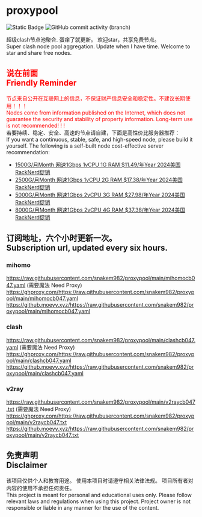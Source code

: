 # proxypool

![Static Badge](https://img.shields.io/badge/ss|ssr|vmess|vless|trojan-free-orange)
![GitHub commit activity (branch)](https://img.shields.io/github/commit-activity/w/snakem982/proxypool?color=DC52FC)


超级clash节点池聚合.
蛋痒了就更新。
欢迎star，共享免费节点。
<br/>
Super clash node pool aggregation.
Update when I have time.
Welcome to star and share free nodes.

## <font color="red">说在前面<br/>Friendly Reminder</font>
<font color="red">节点来自公开在互联网上的信息，不保证财产信息安全和稳定性。不建议长期使用！！！<br/>
Nodes come from information published on the Internet,
which does not guarantee the security and stability of property information.
Long-term use is not recommended! ! !</font><br/>
若要持续、稳定、安全、高速的节点请自建，下面是高性价比服务器推荐：<br/>
If you want a continuous, stable, safe, and high-speed node, please build it yourself.
The following is a self-built node cost-effective server recommendation:
- [1500G/月Month 网速1Gbps 1vCPU 1G RAM $11.49/年Year 2024美国RackNerd促销](https://my.racknerd.com/aff.php?aff=8613&pid=826 "2024美国RackNerd促销")
- [2500G/月Month 网速1Gbps 1vCPU 2G RAM $17.38/年Year 2024美国RackNerd促销](https://my.racknerd.com/aff.php?aff=8613&pid=827 "2024美国RackNerd促销")
- [5000G/月Month 网速1Gbps 2vCPU 3G RAM $27.98/年Year 2024美国RackNerd促销](https://my.racknerd.com/aff.php?aff=8613&pid=828 "2024美国RackNerd促销")
- [8000G/月Month 网速1Gbps 2vCPU 4G RAM $37.38/年Year 2024美国RackNerd促销](https://my.racknerd.com/aff.php?aff=8613&pid=829 "2024美国RackNerd促销")

## 订阅地址，六个小时更新一次。<br/>Subscription url, updated every six hours.
### mihomo
https://raw.githubusercontent.com/snakem982/proxypool/main/mihomocb047.yaml  (需要魔法 Need Proxy)
https://ghproxy.com/https://raw.githubusercontent.com/snakem982/proxypool/main/mihomocb047.yaml
https://github.moeyy.xyz/https://raw.githubusercontent.com/snakem982/proxypool/main/mihomocb047.yaml
### clash
https://raw.githubusercontent.com/snakem982/proxypool/main/clashcb047.yaml  (需要魔法 Need Proxy)
https://ghproxy.com/https://raw.githubusercontent.com/snakem982/proxypool/main/clashcb047.yaml
https://github.moeyy.xyz/https://raw.githubusercontent.com/snakem982/proxypool/main/clashcb047.yaml
### v2ray
https://raw.githubusercontent.com/snakem982/proxypool/main/v2raycb047.txt  (需要魔法 Need Proxy)
https://ghproxy.com/https://raw.githubusercontent.com/snakem982/proxypool/main/v2raycb047.txt
https://github.moeyy.xyz/https://raw.githubusercontent.com/snakem982/proxypool/main/v2raycb047.txt


## 免责声明 <br/>Disclaimer
该项目仅供个人和教育用途。
使用本项目时请遵守相关法律法规。
项目所有者对内容的使用不承担任何责任。
<br/>
This project is meant for personal and educational uses only.
Please follow relevant laws and regulations when using this project.
Project owner is not responsible or liable in any manner for the use of the content.
